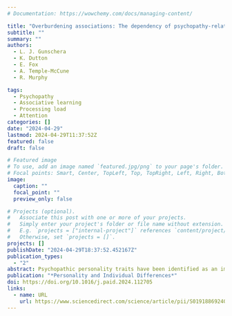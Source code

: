 ```yaml
---
# Documentation: https://wowchemy.com/docs/managing-content/

title: "Overburdening associations: The dependency of psychopathy-related acquisitional learning deficits on processing load"
subtitle: ""
summary: ""
authors:
  - L. J. Gunschera
  - K. Dutton
  - E. Fox
  - A. Temple-McCune
  - R. Murphy

tags:
  - Psychopathy
  - Associative learning
  - Processing load
  - Attention
categories: []
date: "2024-04-29"
lastmod: 2024-04-29T11:37:52Z
featured: false
draft: false

# Featured image
# To use, add an image named `featured.jpg/png` to your page's folder.
# Focal points: Smart, Center, TopLeft, Top, TopRight, Left, Right, BottomLeft, Bottom, BottomRight.
image:
  caption: ""
  focal_point: ""
  preview_only: false

# Projects (optional).
#   Associate this post with one or more of your projects.
#   Simply enter your project's folder or file name without extension.
#   E.g. `projects = ["internal-project"]` references `content/project/deep-learning/index.md`.
#   Otherwise, set `projects = []`.
projects: []
publishDate: "2024-04-29T18:37:52.452167Z"
publication_types:
  - "2"
abstract: Psychopathic personality traits have been identified as an important predictor of associative learning capacity. Prior work has associated psychopathy with deficits when adapting learned associations in response to novel information. However, findings are inconsistent and are hypothesised to vary as a function of the processing load created by different experimental paradigms. We tested this hypothesis by examining the association between psychopathic traits and Stimulus-Response-Outcome contingency learning whilst manipulating contextual processing load. In experiments one and two, participants completed three versions of a configural object discrimination task that required participants to use increasingly multidimensional learning cues. Across both experiments, it was found that elevated levels of psychopathic traits were associated with a lesser capacity to form S-R-O associations in the bidimensional but not tridimensional versions of the learning task. This suggests psychopathy-related learning deficits may vary as a function of the processing load inherent to the bidimensional learning environment, rather than the type of learning taking place. This provides some of the first experimental evidence that psychopathic learning deficits are detectable during the acquisition phase of learning.
publication: "*Personality and Individual Differences*"
doi: https://doi.org/10.1016/j.paid.2024.112705
links:
  - name: URL
    url: https://www.sciencedirect.com/science/article/pii/S019188692400165X?dgcid=rss_sd_all
---
```

